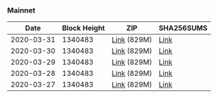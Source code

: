 ### Mainnet

|    Date    | Block Height | ZIP | SHA256SUMS |
| ---------- | ------------ | --- | ---------- |
| 2020-03-31 | 1340483 | [Link](https://s3-ap-southeast-2.amazonaws.com/ion-bootstrap/mainnet/2020-03-31/bootstrap.dat.zip) (829M) | [Link](https://s3-ap-southeast-2.amazonaws.com/ion-bootstrap/mainnet/2020-03-31/SHA256SUMS) |
| 2020-03-30 | 1340483 | [Link](https://s3-ap-southeast-2.amazonaws.com/ion-bootstrap/mainnet/2020-03-30/bootstrap.dat.zip) (829M) | [Link](https://s3-ap-southeast-2.amazonaws.com/ion-bootstrap/mainnet/2020-03-30/SHA256SUMS) |
| 2020-03-29 | 1340483 | [Link](https://s3-ap-southeast-2.amazonaws.com/ion-bootstrap/mainnet/2020-03-29/bootstrap.dat.zip) (829M) | [Link](https://s3-ap-southeast-2.amazonaws.com/ion-bootstrap/mainnet/2020-03-29/SHA256SUMS) |
| 2020-03-28 | 1340483 | [Link](https://s3-ap-southeast-2.amazonaws.com/ion-bootstrap/mainnet/2020-03-28/bootstrap.dat.zip) (829M) | [Link](https://s3-ap-southeast-2.amazonaws.com/ion-bootstrap/mainnet/2020-03-28/SHA256SUMS) |
| 2020-03-27 | 1340483 | [Link](https://s3-ap-southeast-2.amazonaws.com/ion-bootstrap/mainnet/2020-03-27/bootstrap.dat.zip) (829M) | [Link](https://s3-ap-southeast-2.amazonaws.com/ion-bootstrap/mainnet/2020-03-27/SHA256SUMS) |
